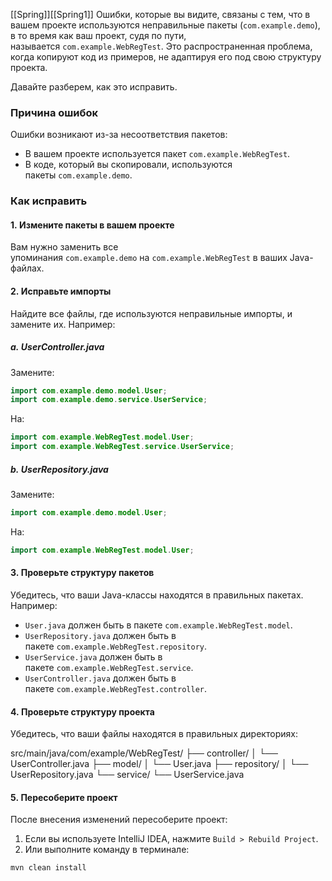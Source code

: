 [[Spring]][[Spring1]]
Ошибки, которые вы видите, связаны с тем, что в вашем проекте используются неправильные пакеты (`com.example.demo`), в то время как ваш проект, судя по пути, называется `com.example.WebRegTest`. Это распространенная проблема, когда копируют код из примеров, не адаптируя его под свою структуру проекта.

Давайте разберем, как это исправить.

### Причина ошибок

Ошибки возникают из-за несоответствия пакетов:
- В вашем проекте используется пакет `com.example.WebRegTest`.
- В коде, который вы скопировали, используются пакеты `com.example.demo`.

### Как исправить

#### 1. **Измените пакеты в вашем проекте**
Вам нужно заменить все упоминания `com.example.demo` на `com.example.WebRegTest` в ваших Java-файлах.

#### 2. **Исправьте импорты**

Найдите все файлы, где используются неправильные импорты, и замените их. Например:
##### a. **UserController.java**

Замените:
```java ignore
import com.example.demo.model.User;
import com.example.demo.service.UserService;
```

На:
```java ignore
import com.example.WebRegTest.model.User;
import com.example.WebRegTest.service.UserService;
```

##### b. **UserRepository.java**
Замените:
```java ignore
import com.example.demo.model.User;
```

На:
```java ignore
import com.example.WebRegTest.model.User;
```

#### 3. **Проверьте структуру пакетов**

Убедитесь, что ваши Java-классы находятся в правильных пакетах. Например:
- `User.java` должен быть в пакете `com.example.WebRegTest.model`.
- `UserRepository.java` должен быть в пакете `com.example.WebRegTest.repository`.
- `UserService.java` должен быть в пакете `com.example.WebRegTest.service`.
- `UserController.java` должен быть в пакете `com.example.WebRegTest.controller`.

#### 4. **Проверьте структуру проекта**

Убедитесь, что ваши файлы находятся в правильных директориях:

src/main/java/com/example/WebRegTest/
    ├── controller/
    │   └── UserController.java
    ├── model/
    │   └── User.java
    ├── repository/
    │   └── UserRepository.java
    └── service/
        └── UserService.java

#### 5. **Пересоберите проект**

После внесения изменений пересоберите проект:
1. Если вы используете IntelliJ IDEA, нажмите `Build > Rebuild Project`.
2. Или выполните команду в терминале:

```bash ignore
mvn clean install
```
